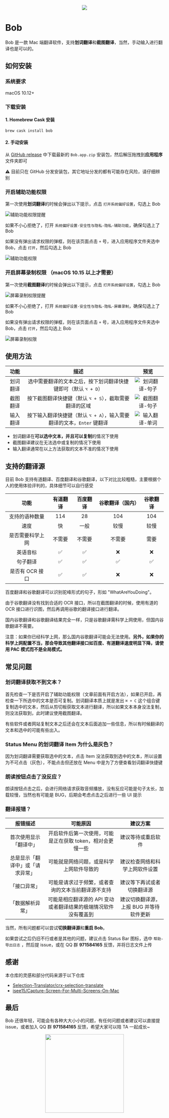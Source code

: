 <p align="center">
  <img src="https://raw.githubusercontent.com/ripperhe/Resource/master/20191222/bob-log.png" />
</p>

# Bob

Bob 是一款  Mac 端翻译软件，支持**划词翻译**和**截图翻译**，当然，手动输入进行翻译也是可以的。

## 如何安装

### 系统要求

macOS 10.12+

### 下载安装

#### 1. Homebrew Cask 安装

```
brew cask install bob
```

#### 2. 手动安装

从 [GitHub release](https://github.com/ripperhe/Bob/releases) 中下载最新的 `Bob.app.zip` 安装包，然后解压拖拽到**应用程序**文件夹即可

⚠️ 目前只在 GitHub 分发安装包，其它地址分发的都有可能存在风险，请仔细辨别

### 开启辅助功能权限

第一次使用**划词翻译**的时候会弹出以下提示，点击 `打开系统偏好设置`，勾选上 Bob

![辅助功能权限提醒](https://raw.githubusercontent.com/ripperhe/Resource/master/20191221/辅助功能权限提醒.png)

如果不小心拒绝了，打开 `系统偏好设置-安全性与隐私-隐私-辅助功能`，确保勾选上了 Bob

如果没有弹出请求权限的弹框，则在该页面点击 `+` 号，进入应用程序文件夹选中 Bob，点击 `打开`，然后勾选上 Bob

![辅助功能权限](https://raw.githubusercontent.com/ripperhe/Resource/master/20191222/辅助功能权限.png)

### 开启屏幕录制权限 （macOS 10.15 以上才需要）

第一次使用**截图翻译**的时候会弹出以下提示，点击 `打开系统偏好设置`，勾选上 Bob

![屏幕录制权限提醒](https://raw.githubusercontent.com/ripperhe/Resource/master/20191221/屏幕录制权限提醒.png)

如果不小心拒绝了，打开 `系统偏好设置-安全性与隐私-隐私-屏幕录制`，确保勾选上了 Bob

如果没有弹出请求权限的弹框，则在该页面点击 `+` 号，进入应用程序文件夹选中 Bob，点击 `打开`，然后勾选上 Bob

![屏幕录制权限](https://raw.githubusercontent.com/ripperhe/Resource/master/20191222/屏幕录制权限.png)

## 使用方法

| 功能 | 描述 | 预览 |
| :---: | :---: | :---: |
| 划词翻译 | 选中需要翻译的文本之后，按下划词翻译快捷键即可（默认 `⌥ + D`） | ![划词翻译-句子](https://raw.githubusercontent.com/ripperhe/Resource/master/20191222/划词翻译-句子.gif) |
| 截图翻译 | 按下截图翻译快捷键（默认 `⌥ + S`），截取需要翻译的区域 | ![截图翻译-句子](https://raw.githubusercontent.com/ripperhe/Resource/master/20191222/截图翻译-句子.gif) |
| 输入翻译| 按下输入翻译快捷键（默认 `⌥ + A`），输入需要翻译的文本，`Enter` 键翻译 | ![输入翻译-单词](https://raw.githubusercontent.com/ripperhe/Resource/master/20191222/输入翻译-单词.gif) |

* 划词翻译在**可以选中文本，并且可以复制**的情况下使用
* 截图翻译建议在无法选中或复制的情况下使用
* 输入翻译通常在以上方法获取的文本不准的情况下使用

## 支持的翻译源

目前 Bob 支持有道翻译、百度翻译和谷歌翻译，以下对比比较粗糙，主要根据个人的使用体验评判的，具体细节可以自行感受

| 功能 | 有道翻译 | 百度翻译 | 谷歌翻译（国内） | 谷歌翻译 |
| :---: | :---: | :---: | :---: |  :---: |
| 支持的语种数量 |  114 | 28 | 104 | 104 |
| 速度 | 快 | 一般 | 较慢 | 较慢 |
| 是否需要科学上网| 不需要 | 不需要 | 不需要 | 需要 |
| 英语音标 | ✅ | ✅ | ❌ | ❌ |
| 句子翻译 | ✅ | ✅ | ✅ | ✅ |
| 是否有 OCR 接口 | ✅ | ✅ | ❌ | ❌ |

百度翻译和谷歌翻译可以识别驼峰形式的句子，形如 "WhatAreYouDoing"。

由于谷歌翻译没有找到合适的 OCR 接口，所以在截图翻译的时候，使用有道的 OCR 接口进行识图，然后再调用谷歌的翻译接口进行翻译。

国内谷歌翻译和谷歌翻译结果完全一样，只是谷歌翻译需科学上网使用，但国内谷歌翻译不需要。

注意：如果你已经科学上网，那么国内谷歌翻译可能会无法使用。**另外，如果你的科学上网配置不当，那会导致其他翻译接口如百度、有道翻译速度明显下降，请使用 PAC 模式而不是全局模式。**

## 常见问题

### 划词翻译获取不到文本？

首先检查一下是否开启了辅助功能权限（文章前面有开启方法），如果已开启，再检查一下所选中的文本是否可复制。划词翻译本质上就是发出 `⌘ + C` 这个组合键复制选中的文本，然后从剪切板获取文本进行翻译，所以如果文本本身没法复制，则没法获取到，此时建议使用截图翻译。

有些软件或者网站复制文本之后还会在文本后面追加一些信息，所以有时候翻译的文本和选中的可能有些出入。

### Status Menu 的划词翻译 Item 为什么是灰色？

因为划词翻译需要获取选中的文本，点击 Item 没法获取到选中的文本，所以设置为不可点击（灰色），不能点击但还放在 Menu 中是为了方便查看划词翻译快捷键

### 朗读按钮点击了没反应？

朗读按钮点击之后，会进行网络请求获取音频播放，没有反应可能是句子太长，加载较慢，当然也有可能是 BUG，后期会考虑点击之后进行一些 UI 提示

### 翻译报错？

| 报错描述 | 可能原因 | 建议方案 |
| :---: | :---: | :---: |
| 首次使用显示「翻译中」 | 开启软件后第一次使用，可能是正在获取 token，相对会更慢一些 | 建议等待或重启软件 |
| 总是显示「翻译中」或「请求异常」 | 可能就是网络问题，或是科学上网软件导致的 | 建议检查网络和科学上网软件设置 |
| 「接口异常」 | 可能是请求过于频繁，或者查询的文本当前翻译源不支持 | 建议等下再试或者切换翻译源 |
| 「数据解析异常」 | 可能是相应翻译源的 API 变动或者翻译结果的极端情况软件没有覆盖到 | 建议切换翻译源，上报 BUG 并等待软件更新 |

当然，所有问题都可以尝试**切换翻译源**和**重启 Bob**。

如果尝试之后仍旧不行或者是其他的问题，建议点击 Status Bar 图标，选中 `帮助-导出日志` ，然后提 issue，或在 QQ 群 **971584165** 反馈，并将日志文件上传

## 感谢

本仓库的灵感和部分代码来源于以下仓库

* [Selection-Translator/crx-selection-translate](https://github.com/Selection-Translator/crx-selection-translate)
* [isee15/Capture-Screen-For-Multi-Screens-On-Mac](https://github.com/isee15/Capture-Screen-For-Multi-Screens-On-Mac)

## 最后

Bob 还很年轻，可能会有各种大大小小的问题，有任何问题或者建议可以直接提 issue，或者加入 QQ 群 **971584165** 反馈，希望大家可以陪 TA 一起成长~

<p align="center">
	<img src="https://raw.githubusercontent.com/ripperhe/Resource/master/202015/ripper_wechat.JPG" width="250" />
</p>